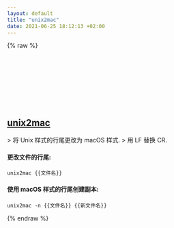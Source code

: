 ```yaml
---
layout: default
title: "unix2mac"
date: 2021-06-25 18:12:13 +02:00
---
```

{% raw %}
<h2 id="unix2mac">
  <a href="/zh/linux/unix2mac.html">unix2mac</a> <a href="#unix2mac"><svg class="icon">
    <use href="/assets/images/unicode_sprite.svg#link" />
  </svg></a>
</h2>
> 将 Unix 样式的行尾更改为 macOS 样式.
> 用 LF 替换 CR.

#### 更改文件的行尾:
```shell
unix2mac {{文件名}}
```
#### 使用 macOS 样式的行尾创建副本:
```shell
unix2mac -n {{文件名}} {{新文件名}}
```
{% endraw %}